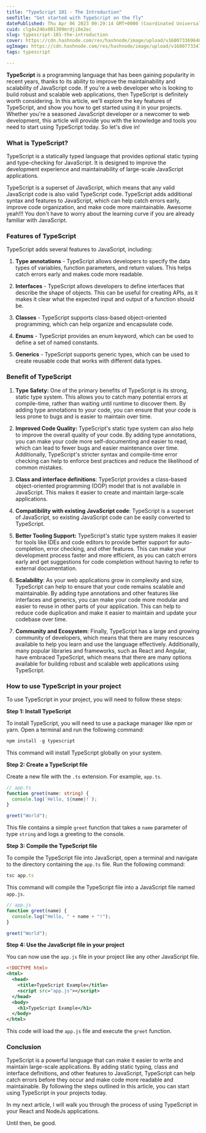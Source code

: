 ```yaml
---
title: "TypeScript 101 - The Introduction"
seoTitle: "Get started with TypeScript on the fly"
datePublished: Thu Apr 06 2023 09:29:14 GMT+0000 (Coordinated Universal Time)
cuid: clg4x246x001309mrdji8e2ec
slug: typescript-101-the-introduction
cover: https://cdn.hashnode.com/res/hashnode/image/upload/v1680733696489/318e9a3f-8f8f-42ca-b98b-8e57f4edab8d.png
ogImage: https://cdn.hashnode.com/res/hashnode/image/upload/v1680773347287/b745414b-b610-4e87-89e7-a95a3d1e4ca1.png
tags: typescript

---
```


**TypeScript** is a programming language that has been gaining popularity in recent years, thanks to its ability to improve the maintainability and scalability of JavaScript code. If you're a web developer who is looking to build robust and scalable web applications, then TypeScript is definitely worth considering. In this article, we'll explore the key features of TypeScript, and show you how to get started using it in your projects. Whether you're a seasoned JavaScript developer or a newcomer to web development, this article will provide you with the knowledge and tools you need to start using TypeScript today. So let's dive in!

### What is TypeScript?

TypeScript is a statically typed language that provides optional static typing and type-checking for JavaScript. It is designed to improve the development experience and maintainability of large-scale JavaScript applications.

TypeScript is a superset of JavaScript, which means that any valid JavaScript code is also valid TypeScript code. TypeScript adds additional syntax and features to JavaScript, which can help catch errors early, improve code organization, and make code more maintainable. Awesome yeah!!! You don't have to worry about the learning curve if you are already familiar with JavaScript.

### Features of TypeScript

TypeScript adds several features to JavaScript, including:

1. **Type annotations** - TypeScript allows developers to specify the data types of variables, function parameters, and return values. This helps catch errors early and makes code more readable.
    
2. **Interfaces** - TypeScript allows developers to define interfaces that describe the shape of objects. This can be useful for creating APIs, as it makes it clear what the expected input and output of a function should be.
    
3. **Classes** - TypeScript supports class-based object-oriented programming, which can help organize and encapsulate code.
    
4. **Enums** - TypeScript provides an enum keyword, which can be used to define a set of named constants.
    
5. **Generics** - TypeScript supports generic types, which can be used to create reusable code that works with different data types.
    

### Benefit of TypeScript

1. **Type Safety:** One of the primary benefits of TypeScript is its strong, static type system. This allows you to catch many potential errors at compile-time, rather than waiting until runtime to discover them. By adding type annotations to your code, you can ensure that your code is less prone to bugs and is easier to maintain over time.
    
2. **Improved Code Quality:** TypeScript's static type system can also help to improve the overall quality of your code. By adding type annotations, you can make your code more self-documenting and easier to read, which can lead to fewer bugs and easier maintenance over time. Additionally, TypeScript's stricter syntax and compile-time error checking can help to enforce best practices and reduce the likelihood of common mistakes.
    
3. **Class and interface definitions**: TypeScript provides a class-based object-oriented programming (OOP) model that is not available in JavaScript. This makes it easier to create and maintain large-scale applications.
    
4. **Compatibility with existing JavaScript code**: TypeScript is a superset of JavaScript, so existing JavaScript code can be easily converted to TypeScript.
    
5. **Better Tooling Support:** TypeScript's static type system makes it easier for tools like IDEs and code editors to provide better support for auto-completion, error checking, and other features. This can make your development process faster and more efficient, as you can catch errors early and get suggestions for code completion without having to refer to external documentation.
    
6. **Scalability**: As your web applications grow in complexity and size, TypeScript can help to ensure that your code remains scalable and maintainable. By adding type annotations and other features like interfaces and generics, you can make your code more modular and easier to reuse in other parts of your application. This can help to reduce code duplication and make it easier to maintain and update your codebase over time.
    
7. **Community and Ecosystem**: Finally, TypeScript has a large and growing community of developers, which means that there are many resources available to help you learn and use the language effectively. Additionally, many popular libraries and frameworks, such as React and Angular, have embraced TypeScript, which means that there are many options available for building robust and scalable web applications using TypeScript.
    

### How to use TypeScript in your project

To use TypeScript in your project, you will need to follow these steps:

**Step 1: Install TypeScript**

To install TypeScript, you will need to use a package manager like npm or yarn. Open a terminal and run the following command:

```typescript
npm install -g typescript
```

This command will install TypeScript globally on your system.

**Step 2: Create a TypeScript file**

Create a new file with the `.ts` extension. For example, `app.ts`.

```typescript
// app.ts
function greet(name: string) {
  console.log(`Hello, ${name}!`);
}

greet("World");
```

This file contains a simple `greet` function that takes a `name` parameter of type `string` and logs a greeting to the console.

**Step 3: Compile the TypeScript file**

To compile the TypeScript file into JavaScript, open a terminal and navigate to the directory containing the `app.ts` file. Run the following command:

```typescript
tsc app.ts
```

This command will compile the TypeScript file into a JavaScript file named `app.js`.

```javascript
// app.js
function greet(name) {
  console.log("Hello, " + name + "!");
}

greet("World");
```

**Step 4: Use the JavaScript file in your project**

You can now use the `app.js` file in your project like any other JavaScript file.

```xml
<!DOCTYPE html>
<html>
  <head>
    <title>TypeScript Example</title>
    <script src="app.js"></script>
  </head>
  <body>
    <h1>TypeScript Example</h1>
  </body>
</html>
```

This code will load the `app.js` file and execute the `greet` function.

### **Conclusion**

TypeScript is a powerful language that can make it easier to write and maintain large-scale applications. By adding static typing, class and interface definitions, and other features to JavaScript, TypeScript can help catch errors before they occur and make code more readable and maintainable. By following the steps outlined in this article, you can start using TypeScript in your projects today.

In my next article, I will walk you through the process of using TypeScript in your React and NodeJs applications.

Until then, be good.